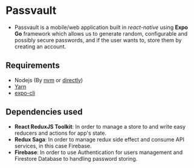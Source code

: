 # Passvault

- Passvault is a mobile/web application built in *react-native* using **Expo Go** framework which allows
us to generate random, configurable and possibly secure passwords, and if the user wants to, store them
by creating an account.

## Requirements

- Nodejs (By [nvm](https://tecadmin.net/how-to-install-nvm-on-ubuntu-20-04/?target=_blank) or [directly](https://nodejs.org/en/?target=_blank))
- [Yarn](https://linuxize.com/post/how-to-install-yarn-on-ubuntu-20-04/?target=_blank)
- [expo-cli](https://docs.expo.dev/get-started/installation/?target=_blank)

## Dependencies used

- **React ReduxJS Toolkit**: In order to manage a store to and write easy reducers and actions for app's state.
- **Redux Saga**: In order to manage redux side effect and consume API services, in this case Firebase.
- **Firebase**: In order to use Authentication for users management and Firestore Database to handling password storing.